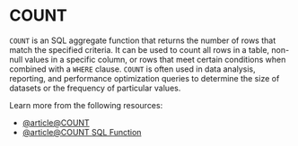 # COUNT

`COUNT` is an SQL aggregate function that returns the number of rows that match the specified criteria. It can be used to count all rows in a table, non-null values in a specific column, or rows that meet certain conditions when combined with a `WHERE` clause. `COUNT` is often used in data analysis, reporting, and performance optimization queries to determine the size of datasets or the frequency of particular values.

Learn more from the following resources:

- [@article@COUNT](https://www.w3schools.com/sql/sql_count.asp)
- [@article@COUNT SQL Function](https://www.datacamp.com/tutorial/count-sql-function)